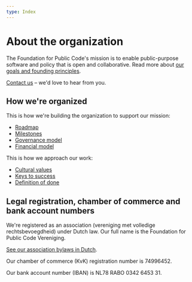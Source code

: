 ```yaml
---
type: Index
---
```


# About the organization

The Foundation for Public Code's mission is to enable public-purpose software and policy that is open and collaborative. Read more about [our goals and founding principles](mission.md).

[Contact us](contact-details.md) – we'd love to hear from you.

## How we're organized

This is how we're building the organization to support our mission:

* [Roadmap](roadmap.md)
* [Milestones](/milestones/index.md)
* [Governance model](governance-model.md)
* [Financial model](financial-model.md)

This is how we approach our work:

* [Cultural values](cultural-values.md)
* [Keys to success](keys-to-success.md)
* [Definition of done](definition-of-done.md)

## Legal registration, chamber of commerce and bank account numbers

We're registered as an association (vereniging met volledige rechtsbevoegdheid) under Dutch law. Our full name is the Foundation for Public Code Vereniging.

[See our association bylaws in Dutch](association-bylaws.nl.md).

Our chamber of commerce (KvK) registration number is 74996452.

Our bank account number (IBAN) is NL78 RABO 0342 6453 31.
